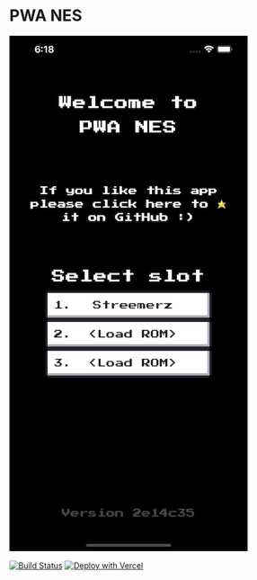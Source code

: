 # PWA NES

![Screenshot](src/static/screenshot.png)

[![Build Status](https://github.com/robvanderleek/pwa-nes/workflows/Prod/badge.svg)](https://github.com/robvanderleek/pwa-nes/actions)
[![Deploy with Vercel](https://vercel.com/button)](https://vercel.com/new/clone?repository-url=https%3A%2F%2Fgithub.com%2Frobvanderleek%2Fpwa-nes)
